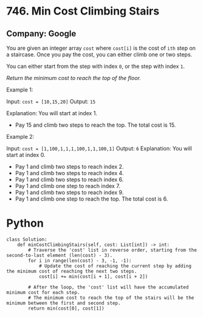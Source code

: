 # 746. Min Cost Climbing Stairs
## Company: Google

You are given an integer array `cost` where `cost[i]` is the cost of `ith` step on a staircase. Once you pay the cost, you can either climb one or two steps.

You can either start from the step with index `0`, or the step with index `1`.

*Return the minimum cost to reach the top of the floor.*

 

Example 1:

Input: `cost = [10,15,20]`
Output: `15`

Explanation: You will start at index 1.
- Pay 15 and climb two steps to reach the top.
The total cost is 15.

Example 2:

Input: `cost = [1,100,1,1,1,100,1,1,100,1]`
Output: `6`
Explanation: You will start at index 0.
- Pay 1 and climb two steps to reach index 2.
- Pay 1 and climb two steps to reach index 4.
- Pay 1 and climb two steps to reach index 6.
- Pay 1 and climb one step to reach index 7.
- Pay 1 and climb two steps to reach index 9.
- Pay 1 and climb one step to reach the top.
The total cost is 6.

# Python
```
class Solution:
    def minCostClimbingStairs(self, cost: List[int]) -> int:
        # Traverse the 'cost' list in reverse order, starting from the second-to-last element (len(cost) - 3).
        for i in range(len(cost) - 3, -1, -1):
            # Update the cost of reaching the current step by adding the minimum cost of reaching the next two steps.
            cost[i] += min(cost[i + 1], cost[i + 2])

        # After the loop, the 'cost' list will have the accumulated minimum cost for each step.
        # The minimum cost to reach the top of the stairs will be the minimum between the first and second step.
        return min(cost[0], cost[1])
```